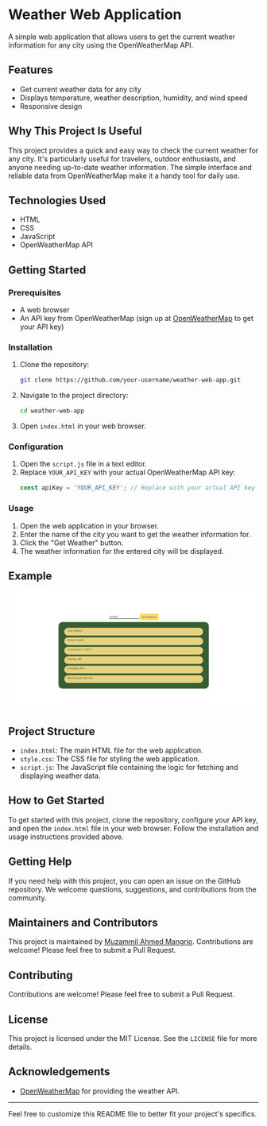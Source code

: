 # Weather Web Application

A simple web application that allows users to get the current weather information for any city using the OpenWeatherMap API.

## Features

- Get current weather data for any city
- Displays temperature, weather description, humidity, and wind speed
- Responsive design

## Why This Project Is Useful

This project provides a quick and easy way to check the current weather for any city. It's particularly useful for travelers, outdoor enthusiasts, and anyone needing up-to-date weather information. The simple interface and reliable data from OpenWeatherMap make it a handy tool for daily use.

## Technologies Used

- HTML
- CSS
- JavaScript
- OpenWeatherMap API

## Getting Started

### Prerequisites

- A web browser
- An API key from OpenWeatherMap (sign up at [OpenWeatherMap](https://openweathermap.org/) to get your API key)

### Installation

1. Clone the repository:
    ```bash
    git clone https://github.com/your-username/weather-web-app.git
    ```

2. Navigate to the project directory:
    ```bash
    cd weather-web-app
    ```

3. Open `index.html` in your web browser.

### Configuration

1. Open the `script.js` file in a text editor.
2. Replace `YOUR_API_KEY` with your actual OpenWeatherMap API key:
    ```javascript
    const apiKey = 'YOUR_API_KEY'; // Replace with your actual API key
    ```

### Usage

1. Open the web application in your browser.
2. Enter the name of the city you want to get the weather information for.
3. Click the "Get Weather" button.
4. The weather information for the entered city will be displayed.

## Example

![Weather App Screenshot](Example.png)

## Project Structure

- `index.html`: The main HTML file for the web application.
- `style.css`: The CSS file for styling the web application.
- `script.js`: The JavaScript file containing the logic for fetching and displaying weather data.

## How to Get Started

To get started with this project, clone the repository, configure your API key, and open the `index.html` file in your web browser. Follow the installation and usage instructions provided above.

## Getting Help

If you need help with this project, you can open an issue on the GitHub repository. We welcome questions, suggestions, and contributions from the community.

## Maintainers and Contributors

This project is maintained by [Muzammil Ahmed Mangrio](https://github.com/muzammil-2003). Contributions are welcome! Please feel free to submit a Pull Request.

## Contributing

Contributions are welcome! Please feel free to submit a Pull Request.

## License

This project is licensed under the MIT License. See the `LICENSE` file for more details.

## Acknowledgements

- [OpenWeatherMap](https://openweathermap.org/) for providing the weather API.

---

Feel free to customize this README file to better fit your project's specifics.
